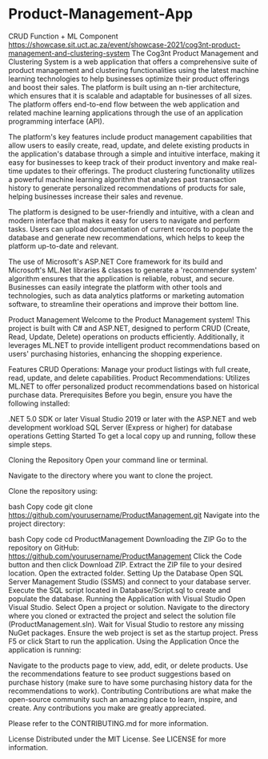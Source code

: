 # Product-Management-App
CRUD Function + ML Component 
https://showcase.sit.uct.ac.za/event/showcase-2021/cog3nt-product-management-and-clustering-system
The Cog3nt Product Management and Clustering System is a web application that offers a comprehensive suite of product management and clustering functionalities using the latest machine learning technologies to help businesses optimize their product offerings and boost their sales. The platform is built using an n-tier architecture, which ensures that it is scalable and adaptable for businesses of all sizes. The platform offers end-to-end flow between the web application and related machine learning applications through the use of an application programming interface (API).

The platform's key features include product management capabilities that allow users to easily create, read, update, and delete existing products in the application's database through a simple and intuitive interface, making it easy for businesses to keep track of their product inventory and make real-time updates to their offerings. The product clustering functionality utilizes a powerful machine learning algorithm that analyzes past transaction history to generate personalized recommendations of products for sale, helping businesses increase their sales and revenue.

The platform is designed to be user-friendly and intuitive, with a clean and modern interface that makes it easy for users to navigate and perform tasks. Users can upload documentation of current records to populate the database and generate new recommendations, which helps to keep the platform up-to-date and relevant.

The use of Microsoft's ASP.NET Core framework for its build and Microsoft's ML.Net libraries & classes to generate a 'recommender system' algorithm ensures that the application is reliable, robust, and secure. Businesses can easily integrate the platform with other tools and technologies, such as data analytics platforms or marketing 
automation software, to streamline their operations and improve their bottom line.

Product Management
Welcome to the Product Management system! This project is built with C# and ASP.NET, designed to perform CRUD (Create, Read, Update, Delete) operations on products efficiently. Additionally, it leverages ML.NET to provide intelligent product recommendations based on users' purchasing histories, enhancing the shopping experience.

Features
CRUD Operations: Manage your product listings with full create, read, update, and delete capabilities.
Product Recommendations: Utilizes ML.NET to offer personalized product recommendations based on historical purchase data.
Prerequisites
Before you begin, ensure you have the following installed:

.NET 5.0 SDK or later
Visual Studio 2019 or later with the ASP.NET and web development workload
SQL Server (Express or higher) for database operations
Getting Started
To get a local copy up and running, follow these simple steps.

Cloning the Repository
Open your command line or terminal.

Navigate to the directory where you want to clone the project.

Clone the repository using:

bash
Copy code
git clone https://github.com/yourusername/ProductManagement.git
Navigate into the project directory:

bash
Copy code
cd ProductManagement
Downloading the ZIP
Go to the repository on GitHub: https://github.com/yourusername/ProductManagement
Click the Code button and then click Download ZIP.
Extract the ZIP file to your desired location.
Open the extracted folder.
Setting Up the Database
Open SQL Server Management Studio (SSMS) and connect to your database server.
Execute the SQL script located in Database/Script.sql to create and populate the database.
Running the Application with Visual Studio
Open Visual Studio.
Select Open a project or solution.
Navigate to the directory where you cloned or extracted the project and select the solution file (ProductManagement.sln).
Wait for Visual Studio to restore any missing NuGet packages.
Ensure the web project is set as the startup project.
Press F5 or click Start to run the application.
Using the Application
Once the application is running:

Navigate to the products page to view, add, edit, or delete products.
Use the recommendations feature to see product suggestions based on purchase history (make sure to have some purchasing history data for the recommendations to work).
Contributing
Contributions are what make the open-source community such an amazing place to learn, inspire, and create. Any contributions you make are greatly appreciated.

Please refer to the CONTRIBUTING.md for more information.

License
Distributed under the MIT License. See LICENSE for more information.
